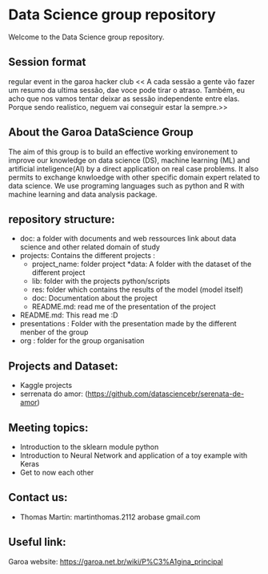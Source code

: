 # Data Science group repository
Welcome to the Data Science group repository.


## Session format 
regular event in the garoa hacker club
<< A cada sessão a gente vão fazer um resumo da ultima sessão, dae voce pode tirar o atraso.
Também, eu acho que nos vamos tentar deixar as sessão independente entre elas.
Porque sendo realístico, neguem vai conseguir estar la sempre.>>



## About the Garoa DataScience Group
The aim of this group is to build an effective working environement to improve our knowledge on data science (DS), machine learning (ML) and artificial inteligence(AI) by a direct application on real case problems. It also permits to exchange knwloedge with other specific domain expert related to data science. We use programing languages such as python and R with machine learning and data analysis package.

## repository structure:
* doc: a folder with documents and web ressources link about data science and other related domain of study 
* projects: Contains the different projects :
  * project_name: folder project
   *data: A folder with the dataset of the different project
   * lib: folder with the projects python/scripts
   * res: folder which contains the results of the model (model itself)
   * doc: Documentation about the project
   * README.md: read me of the presentation of the project
* README.md: This read me :D
* presentations : Folder with the presentation made by the different menber of the group
* org : folder for the group organisation

## Projects and Dataset:
* Kaggle projects
* serrenata do amor: (https://github.com/datasciencebr/serenata-de-amor)

## Meeting topics:
 * Introduction to the sklearn module python 
 * Introduction to Neural Network and application of a toy example with Keras
 * Get to now each other

## Contact us:
* Thomas Martin: martinthomas.2112 arobase gmail.com

## Useful link:
Garoa website: https://garoa.net.br/wiki/P%C3%A1gina_principal
